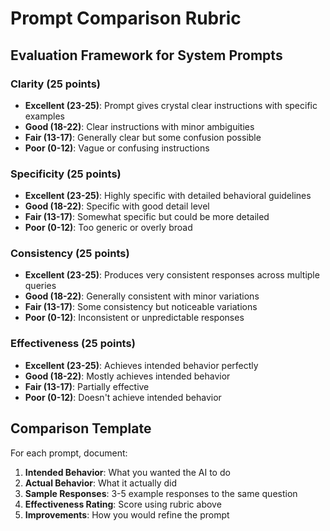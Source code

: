 # Prompt Comparison Rubric

## Evaluation Framework for System Prompts

### Clarity (25 points)
- **Excellent (23-25)**: Prompt gives crystal clear instructions with specific examples
- **Good (18-22)**: Clear instructions with minor ambiguities
- **Fair (13-17)**: Generally clear but some confusion possible
- **Poor (0-12)**: Vague or confusing instructions

### Specificity (25 points)
- **Excellent (23-25)**: Highly specific with detailed behavioral guidelines
- **Good (18-22)**: Specific with good detail level
- **Fair (13-17)**: Somewhat specific but could be more detailed
- **Poor (0-12)**: Too generic or overly broad

### Consistency (25 points)
- **Excellent (23-25)**: Produces very consistent responses across multiple queries
- **Good (18-22)**: Generally consistent with minor variations
- **Fair (13-17)**: Some consistency but noticeable variations
- **Poor (0-12)**: Inconsistent or unpredictable responses

### Effectiveness (25 points)
- **Excellent (23-25)**: Achieves intended behavior perfectly
- **Good (18-22)**: Mostly achieves intended behavior
- **Fair (13-17)**: Partially effective
- **Poor (0-12)**: Doesn't achieve intended behavior

## Comparison Template
For each prompt, document:
1. **Intended Behavior**: What you wanted the AI to do
2. **Actual Behavior**: What it actually did
3. **Sample Responses**: 3-5 example responses to the same question
4. **Effectiveness Rating**: Score using rubric above
5. **Improvements**: How you would refine the prompt
